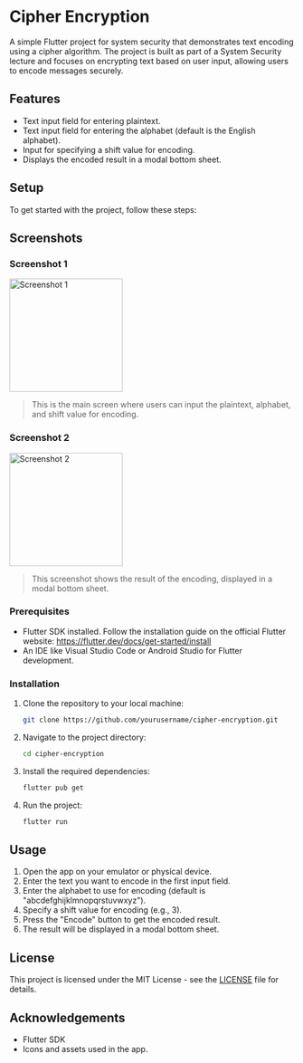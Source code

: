 # Cipher Encryption

A simple Flutter project for system security that demonstrates text encoding using a cipher algorithm. The project is built as part of a System Security lecture and focuses on encrypting text based on user input, allowing users to encode messages securely.

## Features

- Text input field for entering plaintext.
- Text input field for entering the alphabet (default is the English alphabet).
- Input for specifying a shift value for encoding.
- Displays the encoded result in a modal bottom sheet.

## Setup

To get started with the project, follow these steps:

## Screenshots

### Screenshot 1
<img src="https://github.com/user-attachments/assets/53f0917b-782c-431c-aa0f-d4b997aa8576" alt="Screenshot 1" width="200" height="auto" /> <br>
> This is the main screen where users can input the plaintext, alphabet, and shift value for encoding.

### Screenshot 2
<img src="https://github.com/user-attachments/assets/6131cf43-14af-4d91-a4d0-62c8475f03a4" alt="Screenshot 2" width="200" height="auto" /> <br>
> This screenshot shows the result of the encoding, displayed in a modal bottom sheet.

### Prerequisites

- Flutter SDK installed. Follow the installation guide on the official Flutter website: https://flutter.dev/docs/get-started/install
- An IDE like Visual Studio Code or Android Studio for Flutter development.

### Installation

1. Clone the repository to your local machine:

   ```bash
   git clone https://github.com/yourusername/cipher-encryption.git
   ```

2. Navigate to the project directory:

   ```bash
   cd cipher-encryption
   ```

3. Install the required dependencies:

   ```bash
   flutter pub get
   ```

4. Run the project:

   ```bash
   flutter run
   ```

## Usage

1. Open the app on your emulator or physical device.
2. Enter the text you want to encode in the first input field.
3. Enter the alphabet to use for encoding (default is "abcdefghijklmnopqrstuvwxyz").
4. Specify a shift value for encoding (e.g., 3).
5. Press the "Encode" button to get the encoded result.
6. The result will be displayed in a modal bottom sheet.

## License

This project is licensed under the MIT License - see the [LICENSE](LICENSE) file for details.

## Acknowledgements

- Flutter SDK
- Icons and assets used in the app.
